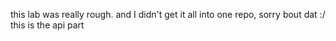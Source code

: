 this lab was really rough. and I didn't get it all into one repo, sorry bout dat :/ this is the api part